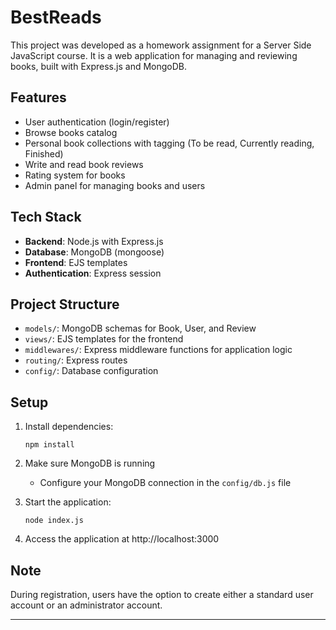 # BestReads

This project was developed as a homework assignment for a Server Side JavaScript course.
It is a web application for managing and reviewing books, built with Express.js and MongoDB.

## Features

- User authentication (login/register)
- Browse books catalog
- Personal book collections with tagging (To be read, Currently reading, Finished)
- Write and read book reviews
- Rating system for books
- Admin panel for managing books and users

## Tech Stack

- **Backend**: Node.js with Express.js
- **Database**: MongoDB (mongoose)
- **Frontend**: EJS templates
- **Authentication**: Express session

## Project Structure

- `models/`: MongoDB schemas for Book, User, and Review
- `views/`: EJS templates for the frontend
- `middlewares/`: Express middleware functions for application logic
- `routing/`: Express routes
- `config/`: Database configuration

## Setup

1. Install dependencies:
   ```
   npm install
   ```

2. Make sure MongoDB is running
   - Configure your MongoDB connection in the `config/db.js` file

3. Start the application:
   ```
   node index.js
   ```

4. Access the application at http://localhost:3000

## Note

During registration, users have the option to create either a standard user account or an administrator account.

---